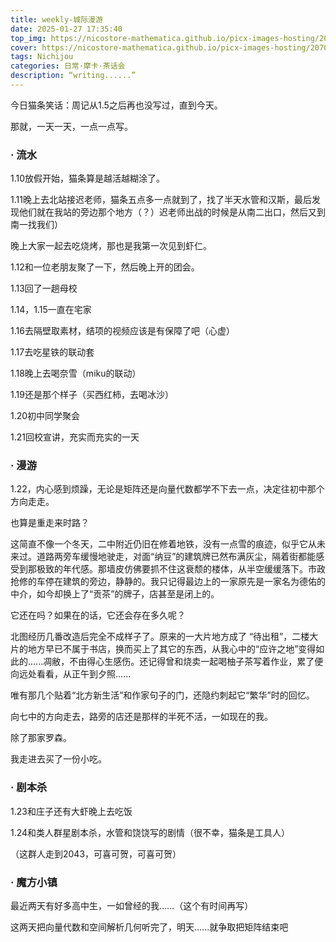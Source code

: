 ```yaml
---
title: weekly-城际漫游
date: 2025-01-27 17:35:40
top_img: https://nicostore-mathematica.github.io/picx-images-hosting/20703519_p0.2obkoonz1s.webp
cover: https://nicostore-mathematica.github.io/picx-images-hosting/20703519_p0.2obkoonz1s.webp
tags: Nichijou
categories: 日常·摩卡·茶话会
description: “writing......” 
---
```






今日猫条笑话：周记从1.5之后再也没写过，直到今天。

那就，一天一天，一点一点写。

### · 流水

1.10放假开始，猫条算是越活越糊涂了。

1.11晚上去北站接迟老师，猫条五点多一点就到了，找了半天水管和汉斯，最后发现他们就在我站的旁边那个地方（？）迟老师出战的时候是从南二出口，然后又到南一找我们）

晚上大家一起去吃烧烤，那也是我第一次见到虾仁。

1.12和一位老朋友聚了一下，然后晚上开的团会。

1.13回了一趟母校

1.14，1.15一直在宅家

1.16去隔壁取素材，结项的视频应该是有保障了吧（心虚）

1.17去吃星铁的联动套

1.18晚上去喝奈雪（miku的联动）

1.19还是那个样子（买西红柿，去喝冰沙）

1.20初中同学聚会

1.21回校宣讲，充实而充实的一天

### · 漫游

1.22，内心感到烦躁，无论是矩阵还是向量代数都学不下去一点，决定往初中那个方向走走。

也算是重走来时路？

这简直不像一个冬天，二中附近仍旧在修着地铁，没有一点雪的痕迹，似乎它从未来过。道路两旁车缓慢地驶走，对面“纳豆”的建筑牌已然布满灰尘，隔着街都能感受到那极致的年代感。那墙皮仿佛要抓不住这衰颓的楼体，从半空缓缓落下。市政抢修的车停在建筑的旁边，静静的。我只记得最边上的一家原先是一家名为德佑的中介，如今却换上了“贡茶”的牌子，店甚至是闭上的。

它还在吗？如果在的话，它还会存在多久呢？

北图经历几番改造后完全不成样子了。原来的一大片地方成了 “待出租”，二楼大片的地方早已不属于书店，换而买上了其它的东西，从我心中的“应许之地”变得如此的......凋敝，不由得心生感伤。还记得曾和烧卖一起喝柚子茶写着作业，累了便向远处看看，从正午到夕照......

唯有那几个贴着“北方新生活”和作家句子的门，还隐约刺起它“繁华”时的回忆。

向七中的方向走去，路旁的店还是那样的半死不活，一如现在的我。

除了那家罗森。

我走进去买了一份小吃。

### · 剧本杀

1.23和庄子还有大虾晚上去吃饭

1.24和类人群星剧本杀，水管和饶饶写的剧情（很不幸，猫条是工具人）

（这群人走到2043，可喜可贺，可喜可贺）

### · 魔方小镇

最近两天有好多高中生，一如曾经的我......（这个有时间再写）

这两天把向量代数和空间解析几何听完了，明天......就争取把矩阵结束吧
